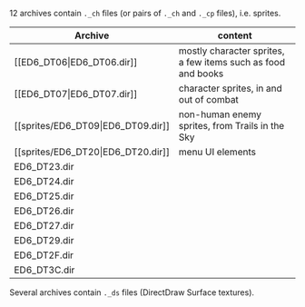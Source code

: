 12 archives contain `._ch` files (or pairs of `._ch` and `._cp` files), i.e. sprites.

| Archive                            | content                                                      |
| ---------------------------------- | ------------------------------------------------------------ |
| [[ED6_DT06\|ED6_DT06.dir]]         | mostly character sprites, a few items such as food and books |
| [[ED6_DT07\|ED6_DT07.dir]]         | character sprites, in and out of combat                      |
| [[sprites/ED6_DT09\|ED6_DT09.dir]] | non-human enemy sprites, from Trails in the Sky              |
| [[sprites/ED6_DT20\|ED6_DT20.dir]] | menu UI elements                                             |
| ED6_DT23.dir                       |                                                              |
| ED6_DT24.dir                       |                                                              |
| ED6_DT25.dir                       |                                                              |
| ED6_DT26.dir                       |                                                              |
| ED6_DT27.dir                       |                                                              |
| ED6_DT29.dir                       |                                                              |
| ED6_DT2F.dir                       |                                                              |
| ED6_DT3C.dir                       |                                                              |

Several archives contain `._ds` files (DirectDraw Surface textures).
